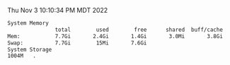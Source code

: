 Thu Nov  3 10:10:34 PM MDT 2022
```bash
System Memory
               total        used        free      shared  buff/cache   available
Mem:           7.7Gi       2.4Gi       1.4Gi       3.0Mi       3.8Gi       4.8Gi
Swap:          7.7Gi        15Mi       7.6Gi
System Storage
1004M	.
```
```bash

